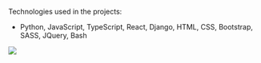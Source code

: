 Technologies used in the projects:

*   Python, JavaScript, TypeScript, React, Django, HTML, CSS, Bootstrap, SASS, JQuery, Bash


<img src="https://media.tenor.com/NeJfHqkmdMIAAAAi/tux-linux-penguin.gif"></img>
